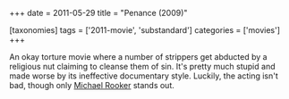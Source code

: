 +++
date = 2011-05-29
title = "Penance (2009)"

[taxonomies]
tags = ['2011-movie', 'substandard']
categories = ['movies']
+++

An okay torture movie where a number of strippers get abducted by a
religious nut claiming to cleanse them of sin. It's pretty much stupid
and made worse by its ineffective documentary style. Luckily, the acting
isn't bad, though only [Michael Rooker] stands out.

  [Michael Rooker]: http://en.wikipedia.org/wiki/Michael_Rooker
